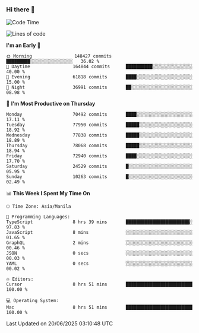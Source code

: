 ### Hi there 👋

<!--START_SECTION:waka-->
![Code Time](http://img.shields.io/badge/Code%20Time-6%2C070%20hrs%2059%20mins-blue)

![Lines of code](https://img.shields.io/badge/From%20Hello%20World%20I%27ve%20Written-141.3%20million%20lines%20of%20code-blue)

**I'm an Early 🐤** 

```text
🌞 Morning                148427 commits      █████████░░░░░░░░░░░░░░░░   36.02 % 
🌆 Daytime                164844 commits      ██████████░░░░░░░░░░░░░░░   40.00 % 
🌃 Evening                61818 commits       ████░░░░░░░░░░░░░░░░░░░░░   15.00 % 
🌙 Night                  36991 commits       ██░░░░░░░░░░░░░░░░░░░░░░░   08.98 % 
```
📅 **I'm Most Productive on Thursday** 

```text
Monday                   70492 commits       ████░░░░░░░░░░░░░░░░░░░░░   17.11 % 
Tuesday                  77950 commits       █████░░░░░░░░░░░░░░░░░░░░   18.92 % 
Wednesday                77838 commits       █████░░░░░░░░░░░░░░░░░░░░   18.89 % 
Thursday                 78068 commits       █████░░░░░░░░░░░░░░░░░░░░   18.94 % 
Friday                   72940 commits       ████░░░░░░░░░░░░░░░░░░░░░   17.70 % 
Saturday                 24529 commits       █░░░░░░░░░░░░░░░░░░░░░░░░   05.95 % 
Sunday                   10263 commits       █░░░░░░░░░░░░░░░░░░░░░░░░   02.49 % 
```


📊 **This Week I Spent My Time On** 

```text
🕑︎ Time Zone: Asia/Manila

💬 Programming Languages: 
TypeScript               8 hrs 39 mins       ████████████████████████░   97.83 % 
JavaScript               8 mins              ░░░░░░░░░░░░░░░░░░░░░░░░░   01.65 % 
GraphQL                  2 mins              ░░░░░░░░░░░░░░░░░░░░░░░░░   00.46 % 
JSON                     0 secs              ░░░░░░░░░░░░░░░░░░░░░░░░░   00.03 % 
YAML                     0 secs              ░░░░░░░░░░░░░░░░░░░░░░░░░   00.02 % 

🔥 Editors: 
Cursor                   8 hrs 51 mins       █████████████████████████   100.00 % 

💻 Operating System: 
Mac                      8 hrs 51 mins       █████████████████████████   100.00 % 
```


 Last Updated on 20/06/2025 03:10:48 UTC
<!--END_SECTION:waka-->


<!--
**rad182/rad182** is a ✨ _special_ ✨ repository because its `README.md` (this file) appears on your GitHub profile.

Here are some ideas to get you started:

- 🔭 I’m currently working on ...
- 🌱 I’m currently learning ...
- 👯 I’m looking to collaborate on ...
- 🤔 I’m looking for help with ...
- 💬 Ask me about ...
- 📫 How to reach me: ...
- 😄 Pronouns: ...
- ⚡ Fun fact: ...
-->

